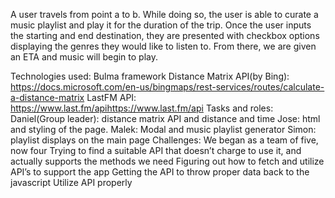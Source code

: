A user travels from point a to b. While doing so, the user is able to curate a music playlist and play it for the duration of the trip. Once the user inputs the starting and end destination, they are presented with checkbox options displaying the genres they would like to listen to. From there, we are given an ETA and music will begin to play.

Technologies used:
Bulma framework
Distance Matrix API(by Bing): https://docs.microsoft.com/en-us/bingmaps/rest-services/routes/calculate-a-distance-matrix
LastFM API: https://www.last.fm/apihttps://www.last.fm/api
Tasks and roles:
Daniel(Group leader): distance matrix API and distance and time
Jose: html and styling of the page.
Malek: Modal and music playlist generator
Simon: playlist displays on the main page
Challenges:
We began as a team of five, now four
Trying to find a suitable API that doesn’t charge to use it, and actually supports the methods we need
Figuring out how to fetch and utilize API’s to support the app
Getting the API to throw proper data back to the javascript
Utilize API properly
